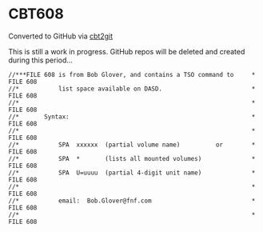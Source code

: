 # CBT608
Converted to GitHub via [cbt2git](https://github.com/wizardofzos/cbt2git)

This is still a work in progress. GitHub repos will be deleted and created during this period...

```
//***FILE 608 is from Bob Glover, and contains a TSO command to     *   FILE 608
//*           list space available on DASD.                         *   FILE 608
//*                                                                 *   FILE 608
//*       Syntax:                                                   *   FILE 608
//*                                                                 *   FILE 608
//*           SPA  xxxxxx  (partial volume name)          or        *   FILE 608
//*           SPA  *       (lists all mounted volumes)              *   FILE 608
//*           SPA  U=uuuu  (partial 4-digit unit name)              *   FILE 608
//*                                                                 *   FILE 608
//*           email:  Bob.Glover@fnf.com                            *   FILE 608
//*                                                                 *   FILE 608
```
